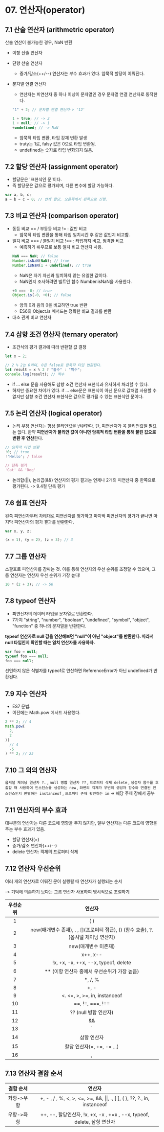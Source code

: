 # 07. 연산자(operator)

## 7.1 산술 연산자 (arithmetric operator)

산술 연산이 불가능한 경우, NaN 반환

- 이항 산술 연산자
- 단항 산술 연산자
  - 증가/감소(++/--) 연산자는 부수 효과가 있다. 암묵적 할당이 이뤄진다.
- 문자열 연결 연산자

  - 연산자는 피연산자 중 하나 이상이 문자열인 경우 문자열 연결 연산자로 동작한다.

  ```javascript
  "1" + 2; // 문자열 연결 연산자-> '12'

  1 + true; // -> 2
  1 + null; // -> 1
  +undefined; // -> NaN
  ```

  - 암묵적 타입 변환, 타입 강제 변환 발생
  - truty는 1로, falsy 값은 0으로 타입 변환됨.
  - undefined는 숫자로 타입 변화되지 않음.

## 7.2 할당 연산자 (assignment operator)

- 할당문은 '표현식인 문'이다.
- 즉 할당문은 값으로 평가되며, 다른 변수에 할당 가능하다.

```javascript
var a, b, c;
a = b = c = 0; // 연쇄 할당, 오른쪽에서 왼쪽으로 진행.
```

## 7.3 비교 연산자 (comparison operator)

- 동등 비교 == / 부동등 비교 != : 값만 비교
  - 암묵적 타입 변환을 통해 타입 일치시킨 후 같은 값인지 비교함.
- 일치 비교 === / 불일치 비교 !== : 타입까지 비교, 엄격한 비교
  - 예측하기 쉬우므로 보통 일치 비교 연산자 사용.
  ```javascript
  NaN === NaN; // false
  Number.isNaN(NaN); // true
  Number.isNaN(1 + undefined); // true
  ```
  - NaN은 자기 자신과 일치하지 않는 유일한 값이다.
  - NaN인지 조사하려면 빌트인 함수 Number.isNaN을 사용한다.
  ```javascript
  +0 === -0; // true
  Object.is(-0, +0); // false
  ```
  - 양의 0과 음의 0을 비교하면 true 반환
  - ES6의 Object.is 메서드는 정확한 비교 결과를 반환
- 대소 관계 비교 연산자

## 7.4 삼항 조건 연산자 (ternary operator)

- 조건식의 평가 결과에 따라 반환할 값 결정

```javascript
let x = 2;

// 2 % 2는 0이며, 0은 false로 암묵적 타입 변환된다.
let result = x % 2 ? "홀수" : "짝수";
console.log(result); // 짝수
```

- if ... else 문을 사용해도 삼항 조건 연산자 표현식과 유사하게 처리할 수 있다.
- 하지만 중요한 차이가 있다. if ... else문은 표현식이 아닌 문으로 값처럼 사용할 수 없지만 삼항 조건 연산자 표현식은 값으로 평가될 수 있는 표현식인 문이다. 

## 7.5 논리 연산자 (logical operator)

- 논리 부정 연산자는 항상 불리언값을 반환한다. 단, 피연산자가 꼭 불리언값일 필요는 없다. 만약 **피연산자가 불리언 값이 아니면 암묵적 타입 변환을 통해 불린 값으로 변환 후 연산**한다.

```javascript
// 암묵적 타입 변환
!0; // true
!'Hello'; / false

// 단축 평가
'Cat' && 'Dog'
```

- 논리합(||), 논리곱(&&) 연산자의 평가 결과는 언제나 2개의 피연산자 중 한쪽으로 평가된다. -> 9.4절 단축 평가

## 7.6 쉼표 연산자

왼쪽 피연산자부터 차례대로 피연산자를 평가하고 마지막 피연산자의 평가가 끝나면 마지막 피연산자의 평가 결과를 반환한다.

```javascript
var x, y, z;

(x = 1), (y = 2), (z = 3); // 3
```

## 7.7 그룹 연산자

소괄호로 피연산자를 감싸는 것. 이를 통해 연산자의 우선 순위를 조정할 수 있으며, 그룹 연산자는 연산자 우선 순위가 가장 높다!

```javascript
10 * (2 + 3); // -> 50
```

## 7.8 typeof 연산자

- 피연산자의 데이터 타입을 문자열로 반환한다.
- 7가지 "string", "number", "boolean", "undefined", "symbol", "object", "function" 중 하나의 문자열을 반환한다.

**typeof 연산자로 null 값을 연산해보면 "null"이 아닌 "object"를 반환한다.
따라서 null 타입인지 확인할 때는 일치 연산자를 사용하자.**

```javascript
var foo = null;
typeof foo === null;
foo === null;
```

선언하지 않은 식별자를 typeof로 연산하면 ReferenceError가 아닌 undefined가 반환된다.

## 7.9 지수 연산자

- ES7 문법.
- 이전에는 Math.pow 메서드 사용했다.

```javascript
2 ** 2; // 4
Math.pow(
  2,
  2
)(
  // 4
  -5
) ** 2; // 25
```

## 7.10 그 외의 연산자

`옵셔널 체이닝 연산자 ?.` , `null 병합 연산자 ??` , `프로퍼티 삭제 delete` , `생성자 함수를 호출할 때 사용하여 인스턴스를 생성하는 new` , `좌변의 객체가 우변의 생성자 함수와 연결된 인스턴스인지 판별하는 instanceof` , `프로퍼티 존재 확인하는 in`
-> 해당 주제 장에서 공부

## 7.11 연산자의 부수 효과

대부분의 연산자는 다른 코드에 영향을 주지 않지만, 일부 연산자는 다른 코드에 영향을 주는 부수 효과가 있음.

- 할당 연산자(=)
- 증가/감소 연산자(++/--)
- delete 연산자: 객체의 프로퍼티 삭제

## 7.12 연산자 우선순위

여러 개의 연산자로 이뤄진 문이 실행될 때 연산자가 실행되는 순서

-> 기억에 의존하기 보다는 그룹 연산자 사용하여 명시적으로 조절하기

| 우선순위 |                                        연산자                                        |
| :------: | :----------------------------------------------------------------------------------: |
|    1     |                                         ( )                                          |
|    2     | new(매개변수 존재), . , [](프로퍼티 접근), () (함수 호출), ?. (옵셔널 체이닝 연산자) |
|    3     |                                 new(매개변수 미존재)                                 |
|    4     |                                       x++, x--                                       |
|    5     |                         !x, +x, -x, ++x, --x, typeof, delete                         |
|    6     |                    \*\* (이항 연산자 중에서 우선순위가 가장 높음)                    |
|    7     |                                       \*, /, %                                       |
|    8     |                                         +, -                                         |
|    9     |                             <. <=, >, >=, in, instanceof                             |
|    10    |                                   ==, !=, ===, !==                                   |
|    11    |                                ?? (null 병합 연산자)                                 |
|    12    |                                          &&                                          |
|    13    |                                          `                                           |
|    14    |                                     삼항 연산자                                      |
|    15    |                              할당 연산자(=, +=, -= ...)                              |
|    16    |                                          ,                                           |

## 7.13 연산자 결합 순서

| 결합 순서  |                                  연산자                                   |
| :--------: | :-----------------------------------------------------------------------: |
| 좌항->우항 | +, - , / , %, <, >, <=, >=, &&, \|\|, ., [ ], ( ), ??, ?., in, instanceof |
| 우항->좌항 |  ++, --, 할당연산자, !x, +x, -x , +=x , --x, typeof, delete, 삼항 연산자  |
